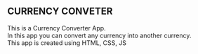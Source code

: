 ## CURRENCY CONVETER
This is a Currency Converter App. <br>
In this app you can convert any currency into another currency.<br>
This app is created using HTML, CSS, JS
